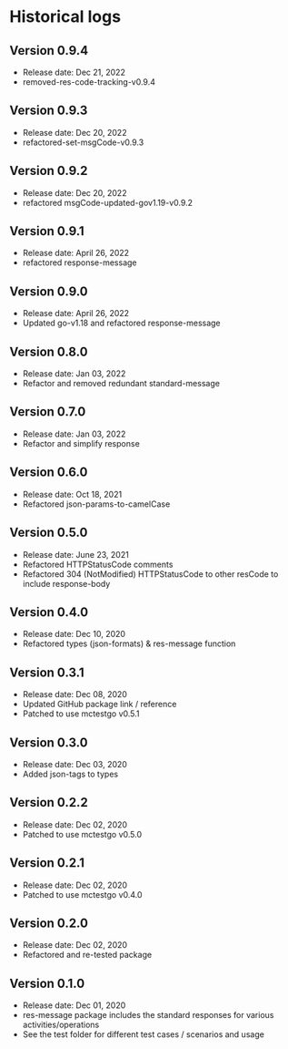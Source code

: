 # Historical logs

## Version 0.9.4
- Release date: Dec 21, 2022
- removed-res-code-tracking-v0.9.4

## Version 0.9.3
- Release date: Dec 20, 2022
- refactored-set-msgCode-v0.9.3

## Version 0.9.2
- Release date: Dec 20, 2022
- refactored msgCode-updated-gov1.19-v0.9.2

## Version 0.9.1
- Release date: April 26, 2022
- refactored response-message

## Version 0.9.0
- Release date: April 26, 2022
- Updated go-v1.18 and refactored response-message

## Version 0.8.0

- Release date: Jan 03, 2022
- Refactor and removed redundant standard-message

## Version 0.7.0

- Release date: Jan 03, 2022
- Refactor and simplify response

## Version 0.6.0

- Release date: Oct 18, 2021
- Refactored json-params-to-camelCase


## Version 0.5.0

- Release date: June 23, 2021
- Refactored HTTPStatusCode comments
- Refactored 304 (NotModified) HTTPStatusCode to other resCode to include response-body

## Version 0.4.0

- Release date: Dec 10, 2020
- Refactored types (json-formats) & res-message function

## Version 0.3.1

- Release date: Dec 08, 2020
- Updated GitHub package link / reference
- Patched to use mctestgo v0.5.1

## Version 0.3.0

- Release date: Dec 03, 2020
- Added json-tags to types

## Version 0.2.2

- Release date: Dec 02, 2020
- Patched to use mctestgo v0.5.0

## Version 0.2.1

- Release date: Dec 02, 2020
- Patched to use mctestgo v0.4.0

## Version 0.2.0

- Release date: Dec 02, 2020
- Refactored and re-tested package

## Version 0.1.0

- Release date: Dec 01, 2020
- res-message package includes the standard responses for various activities/operations
- See the test folder for different test cases / scenarios and usage
